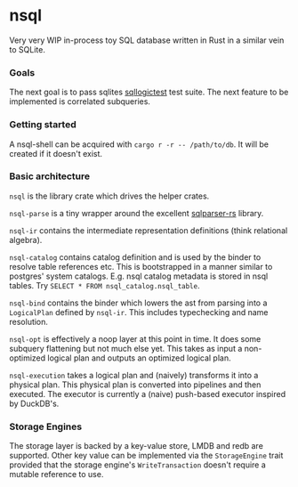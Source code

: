 # nsql

Very very WIP in-process toy SQL database written in Rust in a similar vein to SQLite.

### Goals

The next goal is to pass sqlites [sqllogictest](https://www.sqlite.org/sqllogictest/doc/trunk/about.wiki) test suite.
The next feature to be implemented is correlated subqueries.

### Getting started

A nsql-shell can be acquired with `cargo r -r -- /path/to/db`. It will be created if it doesn't exist.

### Basic architecture

`nsql` is the library crate which drives the helper crates.

`nsql-parse` is a tiny wrapper around the excellent [sqlparser-rs](github.com/sqlparser-rs/sqlparser-rs) library.

`nsql-ir` contains the intermediate representation definitions (think relational algebra).

`nsql-catalog` contains catalog definition and is used by the binder to resolve table references etc.
This is bootstrapped in a manner similar to postgres' system catalogs. E.g. nsql catalog metadata is stored in nsql tables.
Try `SELECT * FROM nsql_catalog.nsql_table`.

`nsql-bind` contains the binder which lowers the ast from parsing into a `LogicalPlan` defined by `nsql-ir`.
This includes typechecking and name resolution.

`nsql-opt` is effectively a noop layer at this point in time. It does some subquery flattening but not much else yet.
This takes as input a non-optimized logical plan and outputs an optimized logical plan.

`nsql-execution` takes a logical plan and (naively) transforms it into a physical plan.
This physical plan is converted into pipelines and then executed.
The executor is currently a (naive) push-based executor inspired by DuckDB's.

### Storage Engines

The storage layer is backed by a key-value store, LMDB and redb are supported.
Other key value can be implemented via the `StorageEngine` trait provided
that the storage engine's `WriteTransaction` doesn't require a mutable reference to use.
